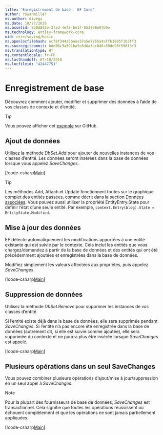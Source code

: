 ```yaml
---
title: 'Enregistrement de base : EF Core'
author: rowanmiller
ms.author: divega
ms.date: 10/27/2016
ms.assetid: 850d842e-3fad-4ef2-be17-053768e97b9e
ms.technology: entity-framework-core
uid: core/saving/basic
ms.openlocfilehash: ecf8f344a5baae37a5e7255a4affb1085f1b3ff3
ms.sourcegitcommit: bdd06c9a591ba5e6d6a3ec046c80de98f598f3f3
ms.translationtype: HT
ms.contentlocale: fr-FR
ms.lasthandoff: 07/10/2018
ms.locfileid: "42447751"
---
```

# <a name="basic-save"></a>Enregistrement de base

Découvrez comment ajouter, modifier et supprimer des données à l’aide de vos classes de contexte et d’entité.

> [!TIP]  
> Vous pouvez afficher cet [exemple](https://github.com/aspnet/EntityFramework.Docs/tree/master/samples/core/Saving/Saving/Basics/) sur GitHub.

## <a name="adding-data"></a>Ajout de données

Utilisez la méthode *DbSet.Add* pour ajouter de nouvelles instances de vos classes d’entité. Les données seront insérées dans la base de données lorsque vous appelez *SaveChanges*.

[!code-csharp[Main](../../../samples/core/Saving/Saving/Basics/Sample.cs#Add)]

> [!TIP]  
> Les méthodes Add, Attach et Update fonctionnent toutes sur le graphique complet des entités passées, comme décrit dans la section [Données associées](related-data.md). Vous pouvez aussi utiliser la propriété EntityEntry.State pour définir l’état d’une seule entité. Par exemple, `context.Entry(blog).State = EntityState.Modified`.

## <a name="updating-data"></a>Mise à jour des données

EF détecte automatiquement les modifications apportées à une entité existante qui est suivie par le contexte. Cela inclut les entités que vous chargez/demandez à partir de la base de données et des entités qui ont été précédemment ajoutées et enregistrées dans la base de données.

Modifiez simplement les valeurs affectées aux propriétés, puis appelez *SaveChanges*.

[!code-csharp[Main](../../../samples/core/Saving/Saving/Basics/Sample.cs#Update)]

## <a name="deleting-data"></a>Suppression de données

Utilisez la méthode *DbSet.Remove* pour supprimer les instances de vos classes d’entité.

Si l’entité existe déjà dans la base de données, elle sera supprimée pendant *SaveChanges*. Si l’entité n’a pas encore été enregistrée dans la base de données (autrement dit, si elle est suivie comme ajoutée), elle sera supprimée du contexte et ne pourra plus être insérée lorsque *SaveChanges* est appelé.

[!code-csharp[Main](../../../samples/core/Saving/Saving/Basics/Sample.cs#Remove)]

## <a name="multiple-operations-in-a-single-savechanges"></a>Plusieurs opérations dans un seul SaveChanges

Vous pouvez combiner plusieurs opérations d’ajout/mise à jour/suppression en un seul appel à *SaveChanges*.

> [!NOTE]  
> Pour la plupart des fournisseurs de base de données, *SaveChanges* est transactionnel. Cela signifie que toutes les opérations réussissent ou échouent complètement et que les opérations ne sont jamais partiellement appliquées.

[!code-csharp[Main](../../../samples/core/Saving/Saving/Basics/Sample.cs#MultipleOperations)]
